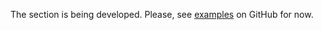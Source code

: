The section is being developed. Please, see [examples](https://github.com/intsystems/bayes_deep_compression/blob/semkin_variational/examples/variational_gaussian/MNIST/variational_gaussian_MNIST.ipynb) on GitHub for now.